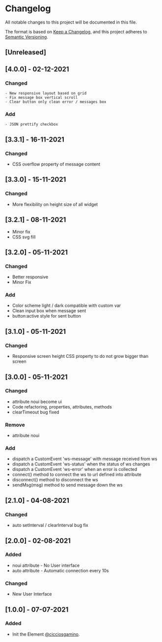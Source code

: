 # Changelog
All notable changes to this project will be documented in this file.

The format is based on [Keep a Changelog](https://keepachangelog.com/en/1.0.0/),
and this project adheres to [Semantic Versioning](https://semver.org/spec/v2.0.0.html).

## [Unreleased]

## [4.0.0] - 02-12-2021
### Changed
	- New responsive layout based on grid
	- Fix message box vertical scroll
	- Clear button only clean error / messages box

### Add
	- JSON prettify checkbox

## [3.3.1] - 16-11-2021
### Changed
  - CSS overflow property of message content

## [3.3.0] - 15-11-2021
### Changed
  - More flexibility on height size of all widget

## [3.2.1] - 08-11-2021
  - Minor fix
  - CSS svg fill

## [3.2.0] - 05-11-2021
### Changed
  - Better responsive
  - Minor Fix

### Add
  - Color scheme light / dark compatible with custom var
  - Clean input box when message sent
  - button:active style for sent button

## [3.1.0] - 05-11-2021
### Changed
  - Responsive screen height CSS property to do not grow bigger than screen

## [3.0.0] - 05-11-2021
### Changed
  - attribute noui become ui
  - Code refactoring, properties, attributes, methods
  - clearTimeout bug fixed

### Remove
  - attribute noui

### Add
  - dispatch a CustomEvent 'ws-message' with message received from ws
  - dispatch a CustomEvent 'ws-status'  when the status of ws changes
  - dispatch a CustomEvent 'ws-error' when an error is collected
  - connect() method to connect the ws to url defined into attribute
  - disconnect() method to disconnect the ws
  - sendMsg(msg) method to send message down the ws

## [2.1.0] - 04-08-2021
### Changed
  - auto setInterval / clearInterval bug fix

## [2.0.0] - 02-08-2021
### Added
  - noui attribute - No User interface
  - auto attribute - Automatic connection every 10s

### Changed
  - New User Interface

## [1.0.0] - 07-07-2021
### Added
  - Init the Element  [@cicciosgamino](https://github.com/CICCIOSGAMINO).